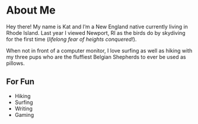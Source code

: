 # About Me
Hey there! My name is Kat and I’m a New England native currently living in Rhode Island. Last year I viewed Newport, RI as the birds do by skydiving for the first time (*lifelong fear of heights conquered!*). 

When not in front of a computer monitor, I love surfing as well as hiking with my three pups who are the fluffiest Belgian Shepherds to ever be used as pillows.

## For Fun

* Hiking
* Surfing
* Writing
* Gaming
